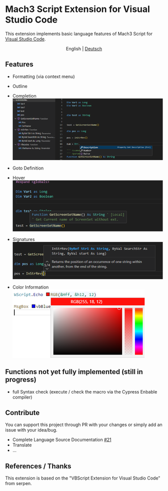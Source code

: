 # Mach3 Script Extension for Visual Studio Code
This extension implements basic language features of Mach3 Script for [Visual Studio Code](https://code.visualstudio.com/).

<p align="center">
  <span>English</span> | 
  <a href="./README.de.md">Deutsch</a>
</p>

## Features
- Formatting (via context menu)

- Outline
- Completion
![Outline](https://github.com/CalDymos/M1S-VSCode/raw/master/assets/docs/Completion-And-Outline.png)

- Goto Definition

- Hover 
![Hover](https://github.com/CalDymos/M1S-VSCode/raw/master/assets/docs/Hover.png)

- Signatures
![Signature](https://github.com/CalDymos/M1S-VSCode/raw/master/assets/docs/Signature.png)

- Color Information
![ColorProvider](https://github.com/CalDymos/M1S-VSCode/raw/master/assets/docs/ColorProvider.png)

## Functions not yet fully implemented (still in progress)

- full Syntax check (execute / check the macro via the Cypress Enbable compiler)

## Contribute
You can support this project through PR with your changes or simply add an issue with your idea/bug.
- Complete Language Source Documentation [#21](https://github.com/CalDymos/M1S-VSCode/issues/21)
- Translate
- ...

## References / Thanks
This extension is based on the "VBScript Extension for Visual Studio Code" from serpen.

